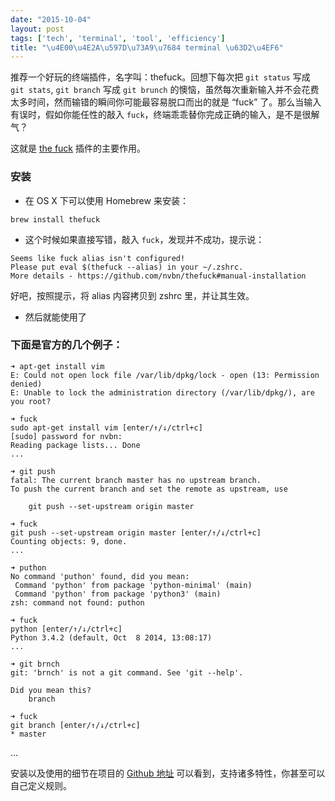 ```yaml
---
date: "2015-10-04"
layout: post
tags: ['tech', 'terminal', 'tool', 'efficiency']
title: "\u4E00\u4E2A\u597D\u73A9\u7684 terminal \u63D2\u4EF6"
---
```


推荐一个好玩的终端插件，名字叫：thefuck。回想下每次把 `git status` 写成 `git stats`, `git branch` 写成 `git brunch` 的懊恼，虽然每次重新输入并不会花费太多时间，然而输错的瞬间你可能最容易脱口而出的就是 “fuck” 了。那么当输入有误时，假如你能任性的敲入 `fuck`，终端乖乖替你完成正确的输入，是不是很解气？

<!--more-->

这就是 [the fuck](https://github.com/nvbn/thefuck) 插件的主要作用。

### 安装  

+ 在 OS X 下可以使用 Homebrew 来安装：

```vim
brew install thefuck
```

+ 这个时候如果直接写错，敲入 `fuck`，发现并不成功，提示说：

```vim
Seems like fuck alias isn't configured!
Please put eval $(thefuck --alias) in your ~/.zshrc.
More details - https://github.com/nvbn/thefuck#manual-installation
```

好吧，按照提示，将 alias 内容拷贝到 zshrc 里，并让其生效。

+ 然后就能使用了

### 下面是官方的几个例子：

```vim
➜ apt-get install vim
E: Could not open lock file /var/lib/dpkg/lock - open (13: Permission denied)
E: Unable to lock the administration directory (/var/lib/dpkg/), are you root?

➜ fuck
sudo apt-get install vim [enter/↑/↓/ctrl+c]
[sudo] password for nvbn:
Reading package lists... Done
...
```

```vim
➜ git push
fatal: The current branch master has no upstream branch.
To push the current branch and set the remote as upstream, use

    git push --set-upstream origin master

➜ fuck
git push --set-upstream origin master [enter/↑/↓/ctrl+c]
Counting objects: 9, done.
...
```

```vim
➜ puthon
No command 'puthon' found, did you mean:
 Command 'python' from package 'python-minimal' (main)
 Command 'python' from package 'python3' (main)
zsh: command not found: puthon

➜ fuck
python [enter/↑/↓/ctrl+c]
Python 3.4.2 (default, Oct  8 2014, 13:08:17)
...
```

```vim
➜ git brnch
git: 'brnch' is not a git command. See 'git --help'.

Did you mean this?
    branch

➜ fuck
git branch [enter/↑/↓/ctrl+c]
* master
```

...

安装以及使用的细节在项目的 [Github 地址](https://github.com/nvbn/thefuck) 可以看到，支持诸多特性，你甚至可以自己定义规则。